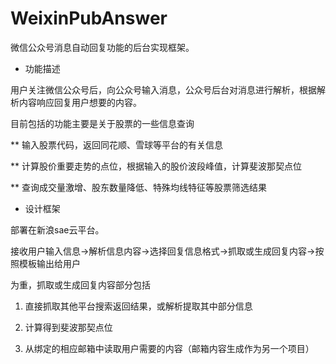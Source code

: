 # WeixinPubAnswer
微信公众号消息自动回复功能的后台实现框架。

* 功能描述

用户关注微信公众号后，向公众号输入消息，公众号后台对消息进行解析，根据解析内容响应回复用户想要的内容。

目前包括的功能主要是关于股票的一些信息查询

** 输入股票代码，返回同花顺、雪球等平台的有关信息

** 计算股价重要走势的点位，根据输入的股价波段峰值，计算斐波那契点位

** 查询成交量激增、股东数量降低、特殊均线特征等股票筛选结果

* 设计框架

部署在新浪sae云平台。

接收用户输入信息->解析信息内容->选择回复信息格式->抓取或生成回复内容->按照模板输出给用户

为重，抓取或生成回复内容部分包括

1. 直接抓取其他平台搜索返回结果，或解析提取其中部分信息

2. 计算得到斐波那契点位

3. 从绑定的相应邮箱中读取用户需要的内容（邮箱内容生成作为另一个项目）
